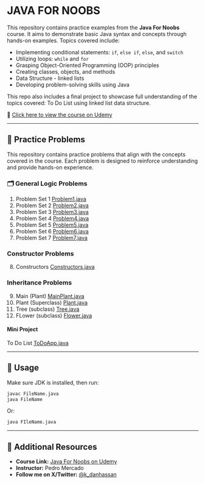 # JAVA FOR NOOBS

This repository contains practice examples from the **Java For Noobs** course. It aims to demonstrate basic Java syntax and concepts through hands-on examples. Topics covered include:

- Implementing conditional statements: `if`, `else if`, `else`, and `switch`
- Utilizing loops: `while` and `for`
- Grasping Object-Oriented Programming (OOP) principles
- Creating classes, objects, and methods
- Data Structure - linked lists
- Developing problem-solving skills using Java

This repo also includes a final project to showcase full understanding of the topics covered: To Do List using linked list data structure.

📘 [Click here to view the course on Udemy](https://www.udemy.com/course/java-for-noobs-beginners/)

---

## 🧪 Practice Problems

This repository contains practice problems that align with the concepts covered in the course. Each problem is designed to reinforce understanding and provide hands-on experience.

### 🗂️ General Logic Problems

1. Problem Set 1 [Problem1.java](Problem1.java)
2. Problem Set 2 [Problem2.java](Problem2.java)
3. Problem Set 3 [Problem3.java](Problem3.java)
4. Problem Set 4 [Problem4.java](Problem4.java)
5. Problem Set 5 [Problem5.java](Problem5.java)
6. Problem Set 6 [Problem6.java](Problem6.java)
7. Problem Set 7 [Problem7.java](Problem7.java)

### Constructor Problems
8. Constructors [Constructors.java](Constructors.java)

### Inheritance Problems
9. Main (Plant) [MainPlant.java](MainPlant.java)
10. Plant (Superclass) [Plant.java](Plant.java)
11. Tree (subclass) [Tree.java](Tree.java)
12. FLower (subclass) [Flower.java](Flower.java)

#### Mini Project
To Do List [ToDoApp.java](ToDoApp.java)

---
## 🚀 Usage

Make sure JDK is installed, then run:

```bash
javac FileName.java
java FileName
```
Or:
```bash
java FIleName.java
```
---

## 🔗 Additional Resources

- **Course Link:** [Java For Noobs on Udemy](https://www.udemy.com/course/java-for-noobs-beginners/)
- **Instructor:** Pedro Mercado
- **Follow me on X/Twitter:** [@k_danhassan](https://x.com/k_danhassan)